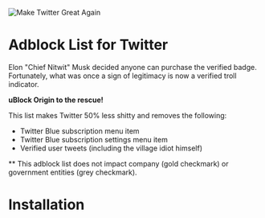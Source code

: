![Make Twitter Great Again](https://github.com/mitomenai/MakeTwitterGreatAgain/blob/main/logo.png?raw=true)

# Adblock List for Twitter

Elon "Chief Nitwit" Musk decided anyone can purchase the verified badge. Fortunately, what was once a sign of legitimacy is now a verified troll indicator. 

**uBlock Origin to the rescue!**

This list makes Twitter 50% less shitty and removes the following:
* Twitter Blue subscription menu item
* Twitter Blue subscription settings menu item
* Verified user tweets (including the village idiot himself)

** This adblock list does not impact company (gold checkmark) or government entities (grey checkmark).
   
# Installation
